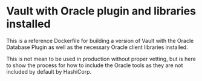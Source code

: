 # Vault with Oracle plugin and libraries installed

This is a reference Dockerfile for building a version of Vault with the Oracle Database Plugin as well as the necessary Oracle client libraries installed.   

This is not mean to be used in production without proper vetting, but is here to show the process for how to include the Oracle tools as they are not included by default by HashiCorp.

